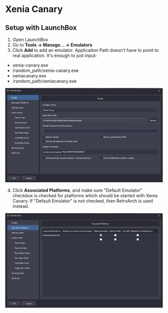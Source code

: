 # Xenia Canary

## Setup with LaunchBox

 1. Open LaunchBox
 2. Go to **Tools -> Manage... -> Emulators**
 3. Click **Add** to add an emulator. Application Path doesn't have to point to real application. It's enough to just input:
 * xenia-canary.exe
 * /random_path/xenia-canary.exe
 * xeniacanary.exe
 * /random_path/xeniacanary.exe

 ![](/Docs/setup_xeniacanary_edit_emulator.png)
 
 4. Click **Associated Platforms**, and make sure "Default Emulator" checkbox is checked for platforms which should be started with Xenia Canary. If "Default Emulator" is not checked, then RetroArch is used instead.

  ![](/Docs/setup_xeniacanary_associated_platforms.png)
  
 

